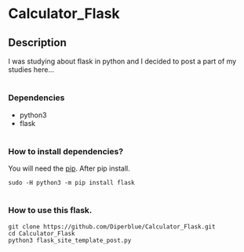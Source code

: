 # Calculator_Flask
## Description
I was studying about flask in python and I decided to post a part of my studies here...
 #
### Dependencies

  * python3
  * flask

  #
### How to install dependencies?
You will need the [pip](https://pip.pypa.io/en/stable/installation/). After pip install.
```
sudo -H python3 -m pip install flask
```
  #
### How to use this flask.
```
git clone https://github.com/Diperblue/Calculator_Flask.git
cd Calculator_Flask
python3 flask_site_template_post.py
```
